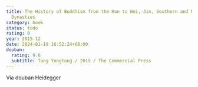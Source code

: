 ```yaml
---
title: The History of Buddhism from the Han to Wei, Jin, Southern and Northern
  Dynasties
category: book
status: todo
rating: 0
year: 2015-12
date: 2024-01-19 16:52:24+08:00
douban:
  rating: 9.6
  subtitle: Tang Yongtong / 2015 / The Commercial Press
---
```


Via douban Heidegger
